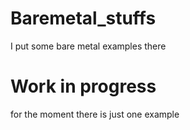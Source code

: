 # Baremetal_stuffs
I put some bare metal examples there

# Work in progress
for the moment there is just one example
